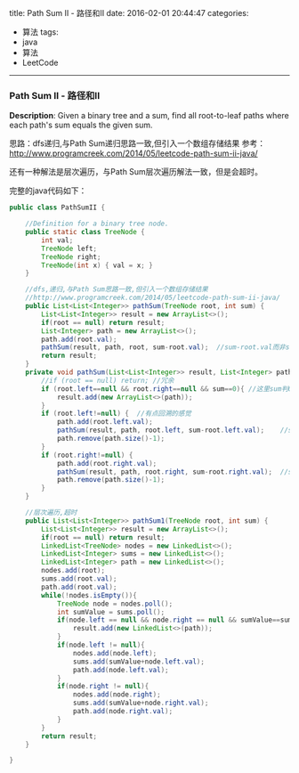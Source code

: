 




title: Path Sum II - 路径和II
date: 2016-02-01 20:44:47
categories: 
- 算法
tags: 
- java
- 算法
- LeetCode
<!--updated: 2016-02-01 21:40:47-->
---

### Path Sum II - 路径和II
**Description**: Given a binary tree and a sum, find all root-to-leaf paths where each path's sum equals the given sum.
 
 思路：dfs递归,与Path Sum递归思路一致,但引入一个数组存储结果
参考：http://www.programcreek.com/2014/05/leetcode-path-sum-ii-java/

还有一种解法是层次遍历，与Path Sum层次遍历解法一致，但是会超时。 

完整的java代码如下：

```java
public class PathSumII {

    //Definition for a binary tree node.
    public static class TreeNode {
        int val;
        TreeNode left;
        TreeNode right;
        TreeNode(int x) { val = x; }
    }

    //dfs,递归,与Path Sum思路一致,但引入一个数组存储结果
    //http://www.programcreek.com/2014/05/leetcode-path-sum-ii-java/
    public List<List<Integer>> pathSum(TreeNode root, int sum) {
        List<List<Integer>> result = new ArrayList<>();
        if(root == null) return result;
        List<Integer> path = new ArrayList<>();
        path.add(root.val);
        pathSum(result, path, root, sum-root.val);  //sum-root.val而非sum
        return result;
    }
    private void pathSum(List<List<Integer>> result, List<Integer> path, TreeNode root, int sum){
        //if (root == null) return; //冗余
        if (root.left==null && root.right==null && sum==0){ //这里sum判0而不是sum==root.val
            result.add(new ArrayList<>(path));
        }
        if (root.left!=null) {  //有点回溯的感觉
            path.add(root.left.val);
            pathSum(result, path, root.left, sum-root.left.val);    //sum-root.left.val而非sum-root.val
            path.remove(path.size()-1);
        }
        if (root.right!=null) {
            path.add(root.right.val);
            pathSum(result, path, root.right, sum-root.right.val);  //sum-root.right.val而非sum-root.val
            path.remove(path.size()-1);
        }
    }

    //层次遍历,超时
    public List<List<Integer>> pathSum1(TreeNode root, int sum) {
        List<List<Integer>> result = new ArrayList<>();
        if(root == null) return result;
        LinkedList<TreeNode> nodes = new LinkedList<>();
        LinkedList<Integer> sums = new LinkedList<>();
        LinkedList<Integer> path = new LinkedList<>();
        nodes.add(root);
        sums.add(root.val);
        path.add(root.val);
        while(!nodes.isEmpty()){
            TreeNode node = nodes.poll();
            int sumValue = sums.poll();
            if(node.left == null && node.right == null && sumValue==sum){
                result.add(new LinkedList<>(path));
            }
            if(node.left != null){
                nodes.add(node.left);
                sums.add(sumValue+node.left.val);
                path.add(node.left.val);
            }
            if(node.right != null){
                nodes.add(node.right);
                sums.add(sumValue+node.right.val);
                path.add(node.right.val);
            }
        }
        return result;
    }

}
```

